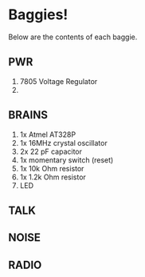# Baggies!

Below are the contents of each baggie.

## PWR

1. 7805 Voltage Regulator
2. 

## BRAINS

1. 1x Atmel AT328P
1. 1x 16MHz crystal oscillator
1. 2x 22 pF capacitor
1. 1x momentary switch (reset)
1. 1x 10k Ohm resistor
1. 1x 1.2k Ohm resistor
1. LED

## TALK

## NOISE

## RADIO

